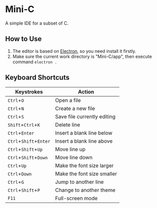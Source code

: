 # Mini-C
A simple IDE for a subset of C.

## How to Use

1. The editor is based on [Electron](https://github.com/electron/electron), so you need install it firstly.
2. Make sure the current work directory is "Mini-C/app", then execute command `electron .`

##  Keyboard Shortcuts

| Keystrokes             | Action                      |
| ---------------------- | --------------------------- |
| `Ctrl`+`O`             | Open a file                 |
| `Ctrl`+`N`             | Create a new file           |
| `Ctrl`+`S`             | Save file currently editing |
| `Shift`+`Ctrl`+`K`     | Delete line                 |
| `Ctrl`+`Enter`         | Insert a blank line below   |
| `Ctrl`+`Shift`+`Enter` | Insert a blank line above   |
| `Ctrl`+`Shift`+`Up`    | Move line up                |
| `Ctrl`+`Shift`+`Down`  | Move line down              |
| `Ctrl`+`Up`            | Make the font size larger   |
| `Ctrl`+`Down`          | Make the font size smaller  |
| `Ctrl`+`G`             | Jump to another line        |
| `Ctrl`+`Shift`+`P`     | Change to another theme     |
| `F11`                  | Full-screen mode            |
